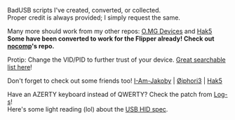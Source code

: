 BadUSB scripts I've created, converted, or collected.<br>
Proper credit is always provided; I simply request the same.

Many more should work from my other repos: [O.MG Devices](https://github.com/UberGuidoZ/Hak5-OMG-Payloads) and [Hak5](https://github.com/UberGuidoZ/Hak5-USBRubberducky-Payloads)<br>
<b>Some have been converted to work for the Flipper already! Check out [nocomp](https://github.com/nocomp/Flipper_Zero_Badusb_hack5_payloads)'s repo.</b>

Protip: Change the VID/PID to further trust of your device. [Great searchable list here](https://www.the-sz.com/products/usbid/)!

Don't forget to check out some friends too! [I-Am-Jakoby](https://github.com/I-Am-Jakoby) | [Øiphori3](https://github.com/0iphor13) | [Hak5](https://hak5.org/blogs/payloads)

Have an AZERTY keyboard instead of QWERTY? Check the patch from [Log-s](https://github.com/Log-s/flipperzero-contributions)!<br>
Here's some light reading (lol) about the [USB HID spec](https://usb.org/sites/default/files/hut1_3_0.pdf).
